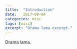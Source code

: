 ```yaml
---
title:  "Introduction"
date:   2017-09-04
categories: misc
tags: [misc]
excerpt: "Drama lama excerpt."
---
```


Drama lama.
